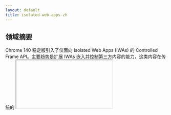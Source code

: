 ```yaml
---
layout: default
title: isolated-web-apps-zh
---
```


## 领域摘要

Chrome 140 稳定版引入了仅面向 Isolated Web Apps (IWAs) 的 Controlled Frame API。主要趋势是扩展 IWAs 嵌入并控制第三方内容的能力，这类内容在传统的 <iframe> 嵌入中会被阻止。此更改对于需要在保持应用级隔离模型的同时集成外部内容的已安装网页应用开发者具有重要意义。它推动了平台发展，为 IWAs 提供了一个官方认可的、更丰富的嵌入场景表面，同时通过 IWA 模型实现集中控制与审查。

## 详细更新

上面的简短摘要概述了本次发布中的具体更改。下面列出 Chrome 140 中为 Isolated Web Apps 添加的单一功能。

### Controlled Frame API (available only to IWAs)（仅适用于 IWAs）

#### 新增内容
添加了一个仅面向 Isolated Web Apps 的 Controlled Frame API。它允许嵌入所有内容，包括无法在标准 <iframe> 中嵌入的第三方内容，并提供对嵌入内容表面的编程式控制。

#### 技术细节
- 该 API 作用域限定于 IWAs（面向隔离应用的安装与打包模型），不适用于常规网页。
- 规范与实现工作通过下列规范和 Chromium 问题跟踪进行记录；请参阅这些链接以获取精确的 API 形态和安全模型。
- 相关链接：
  - 规范: https://wicg.github.io/controlled-frame
  - 跟踪: https://issues.chromium.org/issues/40191772
  - 解释说明: https://github.com/WICG/isolated-web-apps/blob/main/README.md
  - ChromeStatus: https://chromestatus.com/feature/5199572022853632

#### 适用场景
- 在传统嵌入被 `frame-ancestors` 或其他限制阻止时，在 IWA 内嵌入第三方 UI 或内容。
- 构建混合已安装应用，将本地受信任的应用逻辑与远程内容结合，同时保持应用界面在开发者控制之下。
- 在 IWA 打包模型中，开发者需要对嵌入内容的运行时生命周期和集成点进行更细粒度控制的场景。

#### 参考资料
- https://github.com/WICG/isolated-web-apps/blob/main/README.md
- https://issues.chromium.org/issues/40191772
- https://chromestatus.com/feature/5199572022853632
- https://wicg.github.io/controlled-frame

已保存至: digest_markdown/webplatform/Isolated Web Apps/chrome-140-stable-en.md
